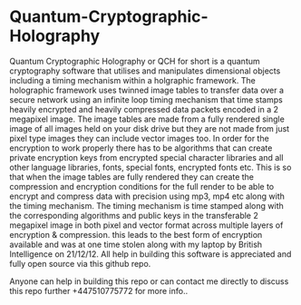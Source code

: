 # Quantum-Cryptographic-Holography
 Quantum Cryptographic Holography or QCH for short is a quantum cryptography software that utilises and manipulates dimensional objects including a timing mechanism within a holgraphic framework.  The holographic framework uses twinned image tables to transfer data over a secure network using an infinite loop timing mechanism that time stamps heavily encrypted and heavily compressed data packets encoded in a 2 megapixel image.  The image tables are made from a fully rendered single image of all images held on your disk drive but they are not made from just pixel type images they can include vector images too.  In order for the encryption to work properly there has to be algorithms that can create private encryption keys from encrypted special character libraries and all other language libraries, fonts, special fonts, encrypted fonts etc. This is so that when the image tables are fully rendered they can create the compression and encryption conditions for the full render to be able to encrypt and compress data with precision using mp3, mp4 etc along with the timing mechanism.  The timing mechanism is time stamped along with the corresponding algorithms and public keys in the transferable 2 megapixel image in both pixel and vector format across multiple layers of encryption &amp; compression. this leads to the best form of encryption available and was at one time stolen along with my laptop by British Intelligence on 21/12/12.  All help in building this software is appreciated and fully open source via this github repo.

Anyone can help in building this repo or can contact me directly to discuss this repo further +447510775772 for more info..
